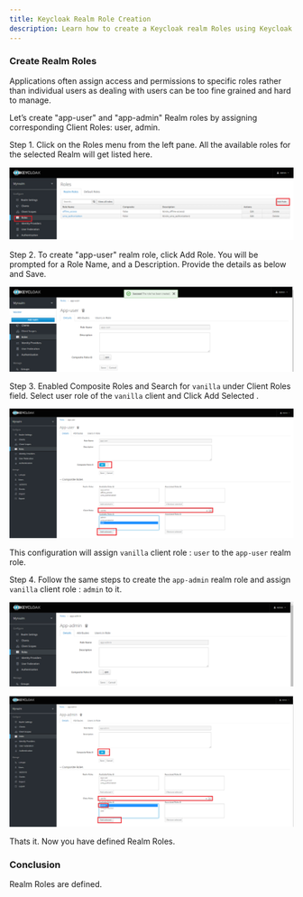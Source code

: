 ```yaml
---
title: Keycloak Realm Role Creation
description: Learn how to create a Keycloak realm Roles using Keycloak Admin console.
---
```


### Create Realm Roles

Applications often assign access and permissions to specific roles rather than individual users as dealing with users can be too fine grained and hard to manage.

Let’s create "app-user" and "app-admin" Realm roles by assigning corresponding Client Roles: user, admin.

Step 1. Click on the Roles menu from the left pane. All the available roles for the selected Realm will get listed here.
   
   ![](_images/add-realm-role.png)


Step 2. To create "app-user" realm role, click Add Role. You will be prompted for a Role Name, and a Description. Provide the details as below and Save.

   ![](_images/app-user.png)


Step 3. Enabled Composite Roles and Search for `vanilla` under Client Roles field. Select user role of the `vanilla` client and Click Add Selected .

   ![](_images/app-user-conposite.png)

This configuration will assign `vanilla` client role : `user` to the `app-user` realm role.

Step 4. Follow the same steps to create the `app-admin` realm role and assign `vanilla` client role : `admin` to it.

  ![](_images/app-admin.PNG)
   
   
  ![](_images/app-admin-composite.png)
   
   
  Thats it. Now you have defined Realm Roles.
  
  
### Conclusion

Realm Roles are defined.



